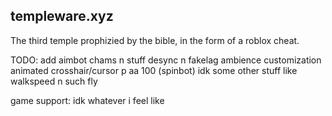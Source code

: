 ## templeware.xyz

The third temple prophizied by the bible, in the form of a roblox cheat.

TODO:
  add aimbot
  chams n stuff
  desync n fakelag
  ambience customization
  animated crosshair/cursor
  p aa 100 (spinbot)
  idk some other stuff like walkspeed n such
  fly

game support:
  idk whatever i feel like
